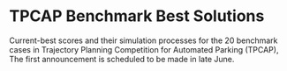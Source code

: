 # TPCAP Benchmark Best Solutions
Current-best scores and their simulation processes for the 20 benchmark cases in Trajectory Planning Competition for Automated Parking (TPCAP), The first announcement is scheduled to be made in late June.
